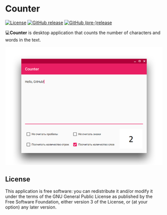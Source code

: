 # Counter
[![License](https://img.shields.io/github/license/DionysusBenstein/Counter.svg)](https://github.com/DionysusBenstein/Counter/blob/master/LICENSE)
[![GitHub release](https://img.shields.io/github/release/DionysusBenstein/Counter.svg)](https://github.com/DionysusBenstein/Counter/releases)
[![GitHub (pre-)release](https://img.shields.io/github/(pre-)release/DionysusBenstein/Counter.svg)](https://github.com/DionysusBenstein/Counter/releases)



💻<b>Counter</b> is desktop application that counts the number of characters and words in the text.

![Screenshot](https://github.com/DionysusBenstein/Counter/raw/master/images/Screenshot.png) 
 
 ## License

This application is free software: you can redistribute it and/or modify it under the terms of the GNU General Public License as published by the Free Software Foundation, either version 3 of the License, or (at your option) any later version.
